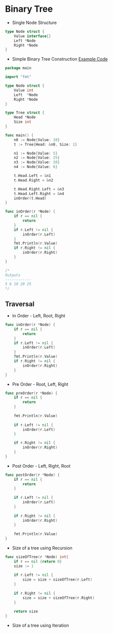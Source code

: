 # Binary Tree

* Single Node Structure
``` go
type Node struct {
	Value interface{}
	Left *Node
	Right *Node
}
```
* Simple Binary Tree Construction
[Example Code](https://play.golang.org/p/yDOdO1wchyH)
``` go
package main

import "fmt"

type Node struct {
	Value int
	Left  *Node
	Right *Node
}

type Tree struct {
	Head *Node
	Size int
}

func main() {
	n0 := Node{Value: 10}
	t := Tree{Head: &n0, Size: 1}

	n1 := Node{Value: 5}
	n2 := Node{Value: 25}
	n3 := Node{Value: 20}
	n4 := Node{Value: 6}

	t.Head.Left = &n1
	t.Head.Right = &n2

	t.Head.Right.Left = &n3
	t.Head.Left.Right = &n4
	inOrder(t.Head)
}

func inOrder(r *Node) {
	if r == nil {
		return
	}
	if r.Left != nil {
		inOrder(r.Left)
	}
	fmt.Println(r.Value)
	if r.Right != nil {
		inOrder(r.Right)
	}
}

/* 
Outputs 
------------
5 6 10 20 25
*/
```

## Traversal
* In Order - Left, Root, Right

``` go
func inOrder(r *Node) {
	if r == nil {
		return
	}
	if r.Left != nil {
		inOrder(r.Left)
	}
	fmt.Println(r.Value)
	if r.Right != nil {
		inOrder(r.Right)
	}
}
```

* Pre Order - Root, Left, Right

``` go
func preOrder(r *Node) {
	if r == nil {
		return
	}
	
	fmt.Println(r.Value)
	
	if r.Left != nil {
		inOrder(r.Left)
	}

	if r.Right != nil {
		inOrder(r.Right)
	}
}

```

* Post Order - Left, Right, Root

``` go
func postOrder(r *Node) {
	if r == nil {
		return
	}
	
	if r.Left != nil {
		inOrder(r.Left)
	}
	
	if r.Right != nil {
		inOrder(r.Right)
	}
	
	fmt.Println(r.Value)
}

```
* Size of a tree using Recursion
``` go
func sizeOfTree(r *Node) int{
	if r == nil {return 0}
	size := 1
	
	if r.Left != nil {
		size = size + sizeOfTree(r.Left)
	}
	
	if r.Right != nil {
		size = size + sizeOfTree(r.Right)
	}
	
	return size
}
```

* Size of a tree using Iteration

``` go

```

